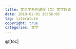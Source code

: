 ```yaml
---
title: 文艺学系列课程（二）文学理论
date: 2019-02-01 20:56:00
tag: literature
copyright: true
categories: 文学
---
```


@[toc]



